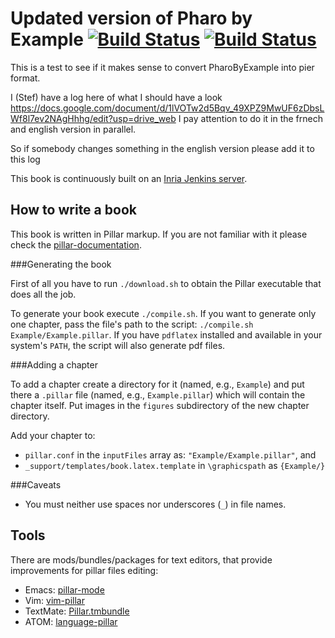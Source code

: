 Updated version of Pharo by Example [![Build Status](https://ci.inria.fr/pharo-contribution/buildStatus/icon?job=UpdatedPharoByExample)](https://ci.inria.fr/pharo-contribution/job/UpdatedPharoByExample/) [![Build Status](https://travis-ci.org/SquareBracketAssociates/UpdatedPharoByExample.svg?branch=master)](https://travis-ci.org/SquareBracketAssociates/UpdatedPharoByExample)
====================

This is a test to see if it makes sense to convert PharoByExample into pier format.

I (Stef) have a log here of what I should have a look
	https://docs.google.com/document/d/1lVOTw2d5Bqv_49XPZ9MwUF6zDbsLWf8l7ev2NAgHhhg/edit?usp=drive_web
I pay attention to do it in the frnech and english version in parallel.

So if somebody changes something in the english version please add it to this log

This book is continuously built on an [Inria Jenkins server](https://ci.inria.fr/pharo-contribution/job/UpdatedPharoByExample/).


How to write a book
-------------------

This book is written in Pillar markup. If you are not familiar with it please check the [pillar-documentation](https://github.com/pillar-markup/pillar-documentation).

###Generating the book

First of all you have to run `./download.sh` to obtain the Pillar executable that does all the job.

To generate your book execute `./compile.sh`. If you want to generate only one chapter, pass the file's path to the script: `./compile.sh Example/Example.pillar`. If you have `pdflatex` installed and available in your system's `PATH`, the script will also generate pdf files.

###Adding a chapter

To add a chapter create a directory for it (named, e.g., `Example`) and put there a `.pillar` file (named, e.g., `Example.pillar`) which will contain the chapter itself. Put images in the `figures` subdirectory of the new chapter directory.

Add your chapter to:

* `pillar.conf` in the `inputFiles` array as: `"Example/Example.pillar"`, and
* `_support/templates/book.latex.template` in `\graphicspath` as `{Example/}`

###Caveats

* You must neither use spaces nor underscores (`_`) in file names.

Tools
-----

There are mods/bundles/packages for text editors, that provide improvements for pillar files editing:

* Emacs: [pillar-mode](https://github.com/pillar-markup/pillar-mode)
* Vim: [vim-pillar](https://github.com/cdlm/vim-pillar)
* TextMate: [Pillar.tmbundle](https://github.com/pillar-markup/Pillar.tmbundle)
* ATOM: [language-pillar](https://github.com/pillar-markup/language-pillar)
